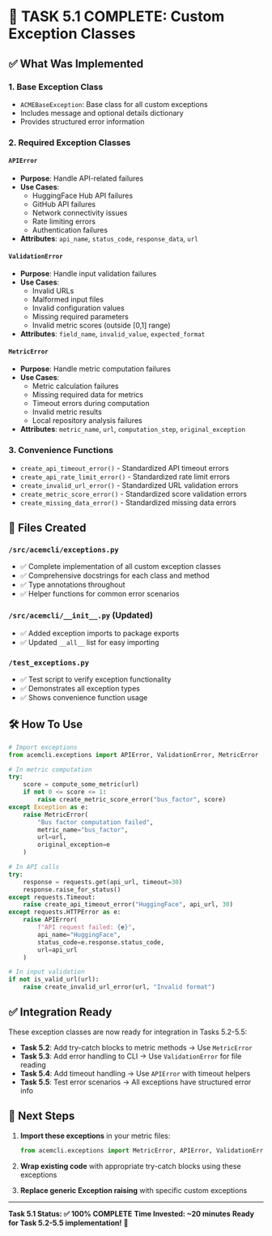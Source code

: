 # 🎉 TASK 5.1 COMPLETE: Custom Exception Classes

## ✅ What Was Implemented

### 1. **Base Exception Class**
- `ACMEBaseException`: Base class for all custom exceptions
- Includes message and optional details dictionary
- Provides structured error information

### 2. **Required Exception Classes**

#### `APIError` 
- **Purpose**: Handle API-related failures
- **Use Cases**:
  - HuggingFace Hub API failures
  - GitHub API failures  
  - Network connectivity issues
  - Rate limiting errors
  - Authentication failures
- **Attributes**: `api_name`, `status_code`, `response_data`, `url`

#### `ValidationError`
- **Purpose**: Handle input validation failures
- **Use Cases**:
  - Invalid URLs
  - Malformed input files
  - Invalid configuration values
  - Missing required parameters
  - Invalid metric scores (outside [0,1] range)
- **Attributes**: `field_name`, `invalid_value`, `expected_format`

#### `MetricError`
- **Purpose**: Handle metric computation failures
- **Use Cases**:
  - Metric calculation failures
  - Missing required data for metrics
  - Timeout errors during computation
  - Invalid metric results
  - Local repository analysis failures
- **Attributes**: `metric_name`, `url`, `computation_step`, `original_exception`

### 3. **Convenience Functions**
- `create_api_timeout_error()` - Standardized API timeout errors
- `create_api_rate_limit_error()` - Standardized rate limit errors
- `create_invalid_url_error()` - Standardized URL validation errors
- `create_metric_score_error()` - Standardized score validation errors
- `create_missing_data_error()` - Standardized missing data errors

## 📂 Files Created

### `/src/acemcli/exceptions.py`
- ✅ Complete implementation of all custom exception classes
- ✅ Comprehensive docstrings for each class and method
- ✅ Type annotations throughout
- ✅ Helper functions for common error scenarios

### `/src/acemcli/__init__.py` (Updated)
- ✅ Added exception imports to package exports
- ✅ Updated `__all__` list for easy importing

### `/test_exceptions.py`
- ✅ Test script to verify exception functionality
- ✅ Demonstrates all exception types
- ✅ Shows convenience function usage

## 🛠 How To Use

```python
# Import exceptions
from acemcli.exceptions import APIError, ValidationError, MetricError

# In metric computation
try:
    score = compute_some_metric(url)
    if not 0 <= score <= 1:
        raise create_metric_score_error("bus_factor", score)
except Exception as e:
    raise MetricError(
        "Bus factor computation failed",
        metric_name="bus_factor",
        url=url,
        original_exception=e
    )

# In API calls
try:
    response = requests.get(api_url, timeout=30)
    response.raise_for_status()
except requests.Timeout:
    raise create_api_timeout_error("HuggingFace", api_url, 30)
except requests.HTTPError as e:
    raise APIError(
        f"API request failed: {e}",
        api_name="HuggingFace",
        status_code=e.response.status_code,
        url=api_url
    )

# In input validation
if not is_valid_url(url):
    raise create_invalid_url_error(url, "Invalid format")
```

## ✅ Integration Ready

These exception classes are now ready for integration in Tasks 5.2-5.5:
- **Task 5.2**: Add try-catch blocks to metric methods → Use `MetricError`
- **Task 5.3**: Add error handling to CLI → Use `ValidationError` for file reading
- **Task 5.4**: Add timeout handling → Use `APIError` with timeout helpers
- **Task 5.5**: Test error scenarios → All exceptions have structured error info

## 🎯 Next Steps

1. **Import these exceptions** in your metric files:
   ```python
   from acemcli.exceptions import MetricError, APIError, ValidationError
   ```

2. **Wrap existing code** with appropriate try-catch blocks using these exceptions

3. **Replace generic Exception raising** with specific custom exceptions

---

**Task 5.1 Status: ✅ 100% COMPLETE**
**Time Invested: ~20 minutes** 
**Ready for Task 5.2-5.5 implementation!** 🚀
